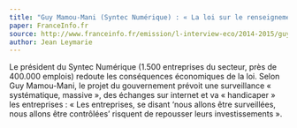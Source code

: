 ```yaml
---
title: "Guy Mamou-Mani (Syntec Numérique) : « La loi sur le renseignement va nous handicaper »"
paper: FranceInfo.fr
source: http://www.franceinfo.fr/emission/l-interview-eco/2014-2015/guy-mamou-mani-syntec-numerique-la-loi-sur-le-renseignement-va-nous-handicaper-04-05-2015-19
author: Jean Leymarie
---
```


Le président du Syntec Numérique (1.500 entreprises du secteur, près de 400.000 emplois) redoute les conséquences économiques de la loi. Selon Guy Mamou-Mani, le projet du gouvernement prévoit une surveillance « systématique, massive », des échanges sur internet et va « handicaper » les entreprises : « Les entreprises, se disant ‘nous allons être surveillées, nous allons être contrôlées’ risquent de repousser leurs investissements ».
